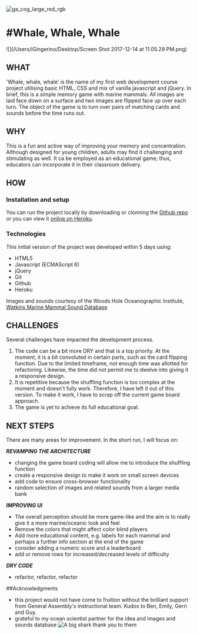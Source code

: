 
![ga_cog_large_red_rgb](https://cloud.githubusercontent.com/assets/40461/8183776/469f976e-1432-11e5-8199-6ac91363302b.png)

# #Whale, Whale, Whale 
![](/Users/iGingerino/Desktop/Screen Shot 2017-12-14 at 11.05.29 PM.png)

## WHAT 
'Whale, whale, whale' is the name of my first web development course project utilising basic HTML, CSS and mix of vanilla javascript and jQuery. In brief, this is a simple memory game with marine mammals. All images are laid face down on a surface and two images are flipped face up over each turn. The object of the game is to turn over pairs of matching cards and sounds before the time runs out.

## WHY
This is a fun and active way of improving your memory and concentration. Although designed for young children, adults may find it challenging and stimulating as well. It ca be employed as an educational game; thus, educators can incorporate it in their classroom delivery. 

## HOW

### Installation and setup
You can run the project locally by downloading or clonning the [Github repo](https://github.com/EagleEye182/wdi-first-project) or you can view it [online on Heroku](http://whale-whale-whale.herokuapp.com/). 

### Technologies
This initial version of the project was developed within 5 days using: 

* HTML5
* Javascript (ECMAScript 6)
* jQuery
* Git
* Github
* Heroku


Images and sounds courtesy of the Woods Hole Oceanographic Institute, [Watkins Marine Mammal Sound Database](http://cis.whoi.edu/science/B/whalesounds/index.cfm)

## CHALLENGES
Several challenges have impacted the development process. 

1. The code can be a bit more DRY and that is a top priority. At the moment, it is a bit convoluted in certain parts, such as the card flipping function. Due to the limited timeframe, not enough time was allotted for refactoring. Likewise, the time did not permit me to dwelve into giving it a responsive design.
2. It is repetitive because the shuffling function is too complex at the moment and doesn't fully work. Therefore, I have left it out of this version. To make it work, I have to scrap off the current game board approach. 
3. The game is yet to achieve its full educational goal. 


## NEXT STEPS
 There are many areas for improvement. In the short run, I will focus on: 
 
***REVAMPING THE ARCHITECTURE***

- changing the game board coding will allow me to introduce the shuffling function
- create a responsive design to make it work on small screen devices
- add code to ensure cross-browser functionality
- random selection of images and related sounds from a larger media bank
 

***IMPROVING UI***

- The overall perception should be more game-like and the aim is to really give it a more marine/oceanic look and feel 
- Remove the colors that might affect color blind players
- Add more educational content, e.g. labels for each mammal and perhaps a further info section at the end of the game
- consider adding a numeric score and a leaderboard 
- add or remove rows for increased/decreased levels of difficulty

***DRY CODE***

- refactor, refactor, refactor 


##Acknowledgments

- this project would not have come to fruition without the brilliant support from General Assembly's instructional team. Kudos to Ben, Emily, Gerri and Guy.
- grateful to my ocean scientist partner for the idea and images and sounds database
![A big shark thank you to them](https://vignette.wikia.nocookie.net/theloudhouse/images/a/a6/Thank_you.gif)